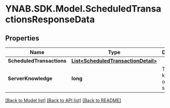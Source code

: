 # YNAB.SDK.Model.ScheduledTransactionsResponseData

## Properties

Name | Type | Description | Notes
------------ | ------------- | ------------- | -------------
**ScheduledTransactions** | [**List&lt;ScheduledTransactionDetail&gt;**](ScheduledTransactionDetail.md) |  | 
**ServerKnowledge** | **long** | The knowledge of the server | 

[[Back to Model list]](../README.md#documentation-for-models) [[Back to API list]](../README.md#documentation-for-api-endpoints) [[Back to README]](../README.md)

